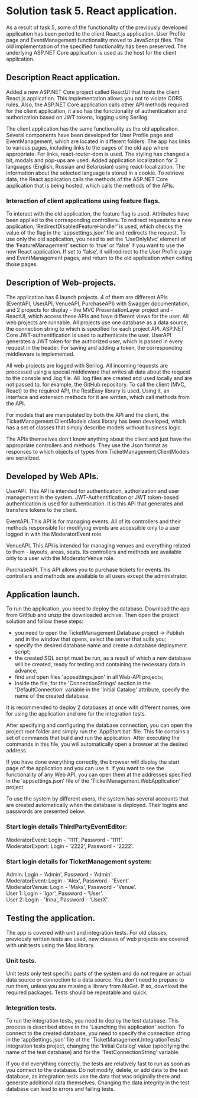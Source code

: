 # Solution task 5. React application.

As a result of task 5, some of the functionality of the previously developed application has been ported to the client React.js application. User Profile page and EventManagement functionality moved to JavaScript files. The old implementation of the specified functionality has been preserved. The underlying ASP.NET Core application is used as the host for the client application.

## Description React application.

Added a new ASP.NET Core project called ReactUI that hosts the client React.js application. This implementation allows you not to violate CORS rules. Also, the ASP.NET Core application calls other API methods required for the client application, it also has the functionality of authentication and authorization based on JWT tokens, logging using Serilog.  

The client application has the same functionality as the old application. Several components have been developed for User Profile page and EventManagement, which are located in different folders. The app has links to various pages, including links to the pages of the old app where appropriate. For links, react-router-dom is used. The styling has changed a bit, modals and pop-ups are used. Added application localization for 3 languages (English, Russian and Belarusian) using react-localization. The information about the selected language is stored in a cookie. To retrieve data, the React application calls the methods of the ASP.NET Core application that is being hosted, which calls the methods of the APIs.

### Interaction of client applications using feature flags.

To interact with the old application, the feature flag is used. Attributes have been applied to the corresponding controllers. To redirect requests to a new application, ‘RedirectDisabledFeatureHandler’ is used, which checks the value of the flag in the ‘appsettings.json’ file and redirects the request. To use only the old application, you need to set the ‘UseOnlyMvc’ element of the ‘FeatureManagement’ section to ‘true’ or ‘false’ if you want to use the new React application. If set to ‘false’, it will redirect to the User Profile page and EventManagement pages, and return to the old application when exiting those pages.

## Description of Web-projects.

The application has 6 launch projects. 4 of them are different APIs (EventAPI, UserAPI, VenueAPI, PurchaseAPI) with Swagger documentation, and 2 projects for display - the MVC PresentationLayer project and - ReactUI, which access these APIs and have different views for the user. 
All web projects are runnable. All projects use one database as a data source, the connection string to which is specified for each project API. ASP.NET Core JWT-authentification is used to authenticate the user. UserAPI generates a JWT token for the authorized user, which is passed in every request in the header. For saving and adding a token, the corresponding middleware is implemented.

All web projects are logged with Serilog. All incoming requests are processed using a special middleware that writes all data about the request to the console and .log file. All .log files are created and used locally and are not passed to, for example, the GitHub repository. To call the client (MVC, React) to the required API, the RestEasy library is used. Using it, an interface and extension methods for it are written, which call methods from the API.

For models that are manipulated by both the API and the client, the TicketManagement.ClientModels class library has been developed, which has a set of classes that simply describe models without business logic.

The APIs themselves don't know anything about the client and just have the appropriate controllers and methods. They use the Json format as responses to which objects of types from TicketManagement.ClientModels are serialized.

## Developed by Web APIs.

UserAPI. This API is intended for authentication, authorization and user management in the system. JWT-Authentification or JWT token-based authentication is used for authentication. It is this API that generates and transfers tokens to the client.

EventAPI. This API is for managing events. All of its controllers and their methods responsible for modifying events are accessible only to a user logged in with the ModeratorEvent role.

VenueAPI. This API is intended for managing venues and everything related to them - layouts, areas, seats. Its controllers and methods are available only to a user with the ModeratorVenue role.

PurchaseAPI. This API allows you to purchase tickets for events. Its controllers and methods are available to all users except the administrator.

## Application launch.

To run the application, you need to deploy the database. Download the app from GitHub and unzip the downloaded archive. Then open the project solution and follow these steps:
- you need to open the TicketManagement.Database project -> Publish and in the window that opens, select the server that suits you;
- specify the desired database name and create a database deployment script;
- the created SQL script must be run, as a result of which a new database will be created, ready for testing and containing the necessary data in advance;
- find and open files 'appsettings.json' in all Web-API projects;
- inside the file, for the 'ConnectionStrings' section in the 'DefaultConnection' variable in the 'Initial Catalog' attribute, specify the name of the created database.

It is recommended to deploy 2 databases at once with different names, one for using the application and one for the integration tests.

After specifying and configuring the database connection, you can open the project root folder and simply run the 'AppStart.bat' file. This file contains a set of commands that build and run the application. After executing the commands in this file, you will automatically open a browser at the desired address.

If you have done everything correctly, the browser will display the start page of the application and you can use it. If you want to see the functionality of any Web API, you can open them at the addresses specified in the 'appsettings.json' file of the 'TicketManagement.WebApplication' project.

To use the system by different users, the system has several accounts that are created automatically when the database is deployed. Their logins and passwords are presented below.

### Start login details ThirdPartyEventEditor:
ModeratorEvent: Login - '1111', Password - '1111'.  
ModeratorExport: Login - '2222', Password - '2222'.  

### Start login details for TicketManagement system:
Admin: Login - 'Admin', Password - 'Admin'.  
ModeratorEvent: Login - 'Alex', Password - 'Event'.  
ModeratorVenue: Login - 'Maks', Password - 'Venue'.  
User 1: Login - 'Igor', Password - 'User'.  
User 2: Login - 'Irina', Password - 'UserX'.  

## Testing the application.
The app is covered with unit and integration tests. For old classes, previously written tests are used, new classes of web projects are covered with unit tests using the Moq 
library.

### Unit tests.

Unit tests only test specific parts of the system and do not require an actual data source or connection to a data source. You don't need to prepare to run them, unless you are missing a library from NuGet. If so, download the required packages. Tests should be repeatable and quick.

### Integration tests.

To run the integration tests, you need to deploy the test database. This process is described above in the 'Launching the application' section. To connect to the created database, you need to specify the connection string in the 'appSettings.json' file of the 'TicketManagement.IntegrationTests' integration tests project, changing the 'Initial Catalog' value (specifying the name of the test database) and for the 'TestConnectionString' variable.

If you did everything correctly, the tests are relatively fast to run as soon as you connect to the database. Do not modify, delete, or add data to the test database, as integration tests use the data that was originally there and generate additional data themselves. Changing the data integrity in the test database can lead to errors and failing tests.

